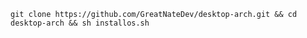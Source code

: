 ```git clone https://github.com/GreatNateDev/desktop-arch.git && cd desktop-arch && sh installos.sh```
